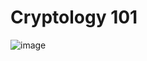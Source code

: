 # Cryptology 101

![image](https://github.com/aleksandar-todorovic/notes/raw/master/images/cryptology-and-its-branches.png)
